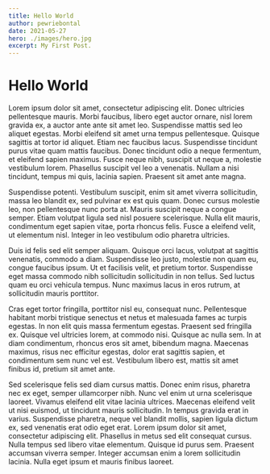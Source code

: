 ```yaml
---
title: Hello World
author: pewriebontal
date: 2021-05-27
hero: ./images/hero.jpg
excerpt: My First Post.
---
```


# Hello World

Lorem ipsum dolor sit amet, consectetur adipiscing elit. Donec ultricies pellentesque mauris. Morbi faucibus, libero eget auctor ornare, nisl lorem gravida ex, a auctor ante ante sit amet leo. Suspendisse mattis sed leo aliquet egestas. Morbi eleifend sit amet urna tempus pellentesque. Quisque sagittis at tortor id aliquet. Etiam nec faucibus lacus. Suspendisse tincidunt purus vitae quam mattis faucibus. Donec tincidunt odio a neque fermentum, et eleifend sapien maximus. Fusce neque nibh, suscipit ut neque a, molestie vestibulum lorem. Phasellus suscipit vel leo a venenatis. Nullam a nisi tincidunt, tempus mi quis, lacinia sapien. Praesent sit amet ante magna.

Suspendisse potenti. Vestibulum suscipit, enim sit amet viverra sollicitudin, massa leo blandit ex, sed pulvinar ex est quis quam. Donec cursus molestie leo, non pellentesque nunc porta at. Mauris suscipit neque a congue semper. Etiam volutpat ligula sed nisl posuere scelerisque. Nulla elit mauris, condimentum eget sapien vitae, porta rhoncus felis. Fusce a eleifend velit, ut elementum nisl. Integer in leo vestibulum odio pharetra ultricies.

Duis id felis sed elit semper aliquam. Quisque orci lacus, volutpat at sagittis venenatis, commodo a diam. Suspendisse leo justo, molestie non quam eu, congue faucibus ipsum. Ut et facilisis velit, et pretium tortor. Suspendisse eget massa commodo nibh sollicitudin sollicitudin in non tellus. Sed luctus quam eu orci vehicula tempus. Nunc maximus lacus in eros rutrum, at sollicitudin mauris porttitor.

Cras eget tortor fringilla, porttitor nisl eu, consequat nunc. Pellentesque habitant morbi tristique senectus et netus et malesuada fames ac turpis egestas. In non elit quis massa fermentum egestas. Praesent sed fringilla ex. Quisque vel ultricies lorem, at commodo nisi. Quisque ac nulla sem. In at diam condimentum, rhoncus eros sit amet, bibendum magna. Maecenas maximus, risus nec efficitur egestas, dolor erat sagittis sapien, et condimentum sem nunc vel est. Vestibulum libero est, mattis sit amet finibus id, pretium sit amet ante.

Sed scelerisque felis sed diam cursus mattis. Donec enim risus, pharetra nec ex eget, semper ullamcorper nibh. Nunc vel enim ut urna scelerisque laoreet. Vivamus eleifend elit vitae lacinia ultrices. Maecenas eleifend velit ut nisi euismod, ut tincidunt mauris sollicitudin. In tempus gravida erat in varius. Suspendisse pharetra, neque vel blandit mollis, sapien ligula dictum ex, sed venenatis erat odio eget erat. Lorem ipsum dolor sit amet, consectetur adipiscing elit. Phasellus in metus sed elit consequat cursus. Nulla tempus sed libero vitae elementum. Quisque id purus sem. Praesent accumsan viverra semper. Integer accumsan enim a lorem sollicitudin lacinia. Nulla eget ipsum et mauris finibus laoreet.